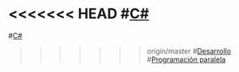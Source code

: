 <<<<<<< HEAD
#[C\#](CsharpTOC.md)
=======
#[C#](Csharp/TOC.md)
>>>>>>> origin/master
#[Desarrollo](Dev/TOC.md)
#[Programación paralela ](Parallel/TOC.md)

